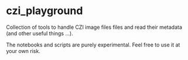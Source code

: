 # czi_playground
Collection of tools to handle CZI image files files and read their metadata (and other useful things ...).

The notebooks and scripts are purely experimental. Feel free to use it at your own risk.


